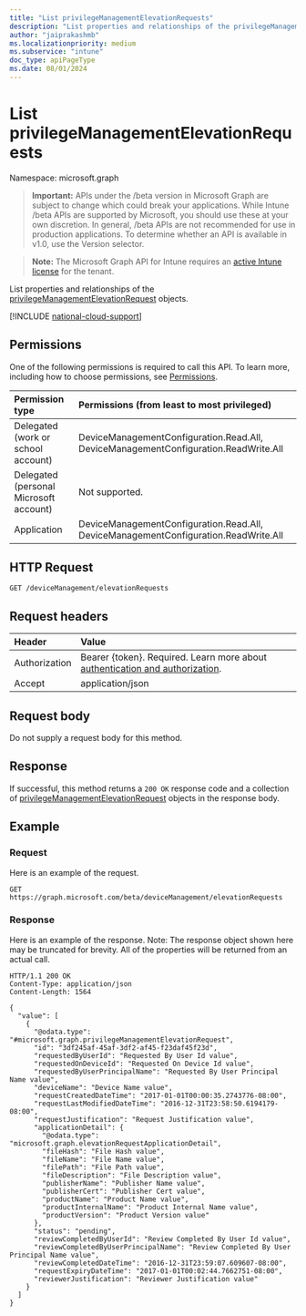 ```yaml
---
title: "List privilegeManagementElevationRequests"
description: "List properties and relationships of the privilegeManagementElevationRequest objects."
author: "jaiprakashmb"
ms.localizationpriority: medium
ms.subservice: "intune"
doc_type: apiPageType
ms.date: 08/01/2024
---
```


# List privilegeManagementElevationRequests

Namespace: microsoft.graph

> **Important:** APIs under the /beta version in Microsoft Graph are subject to change which could break your applications. While Intune /beta APIs are supported by Microsoft, you should use these at your own discretion. In general, /beta APIs are not recommended for use in production applications. To determine whether an API is available in v1.0, use the Version selector.

> **Note:** The Microsoft Graph API for Intune requires an [active Intune license](https://go.microsoft.com/fwlink/?linkid=839381) for the tenant.

List properties and relationships of the [privilegeManagementElevationRequest](../resources/intune-epmgraphapiservice-privilegemanagementelevationrequest.md) objects.

[!INCLUDE [national-cloud-support](../../includes/all-clouds.md)]

## Permissions
One of the following permissions is required to call this API. To learn more, including how to choose permissions, see [Permissions](/graph/permissions-reference).

|Permission type|Permissions (from least to most privileged)|
|:---|:---|
|Delegated (work or school account)|DeviceManagementConfiguration.Read.All, DeviceManagementConfiguration.ReadWrite.All|
|Delegated (personal Microsoft account)|Not supported.|
|Application|DeviceManagementConfiguration.Read.All, DeviceManagementConfiguration.ReadWrite.All|

## HTTP Request
<!-- {
  "blockType": "ignored"
}
-->
``` http
GET /deviceManagement/elevationRequests
```

## Request headers
|Header|Value|
|:---|:---|
|Authorization|Bearer {token}. Required. Learn more about [authentication and authorization](/graph/auth/auth-concepts).|
|Accept|application/json|

## Request body
Do not supply a request body for this method.

## Response
If successful, this method returns a `200 OK` response code and a collection of [privilegeManagementElevationRequest](../resources/intune-epmgraphapiservice-privilegemanagementelevationrequest.md) objects in the response body.

## Example

### Request
Here is an example of the request.
``` http
GET https://graph.microsoft.com/beta/deviceManagement/elevationRequests
```

### Response
Here is an example of the response. Note: The response object shown here may be truncated for brevity. All of the properties will be returned from an actual call.
``` http
HTTP/1.1 200 OK
Content-Type: application/json
Content-Length: 1564

{
  "value": [
    {
      "@odata.type": "#microsoft.graph.privilegeManagementElevationRequest",
      "id": "3df245af-45af-3df2-af45-f23daf45f23d",
      "requestedByUserId": "Requested By User Id value",
      "requestedOnDeviceId": "Requested On Device Id value",
      "requestedByUserPrincipalName": "Requested By User Principal Name value",
      "deviceName": "Device Name value",
      "requestCreatedDateTime": "2017-01-01T00:00:35.2743776-08:00",
      "requestLastModifiedDateTime": "2016-12-31T23:58:50.6194179-08:00",
      "requestJustification": "Request Justification value",
      "applicationDetail": {
        "@odata.type": "microsoft.graph.elevationRequestApplicationDetail",
        "fileHash": "File Hash value",
        "fileName": "File Name value",
        "filePath": "File Path value",
        "fileDescription": "File Description value",
        "publisherName": "Publisher Name value",
        "publisherCert": "Publisher Cert value",
        "productName": "Product Name value",
        "productInternalName": "Product Internal Name value",
        "productVersion": "Product Version value"
      },
      "status": "pending",
      "reviewCompletedByUserId": "Review Completed By User Id value",
      "reviewCompletedByUserPrincipalName": "Review Completed By User Principal Name value",
      "reviewCompletedDateTime": "2016-12-31T23:59:07.609607-08:00",
      "requestExpiryDateTime": "2017-01-01T00:02:44.7662751-08:00",
      "reviewerJustification": "Reviewer Justification value"
    }
  ]
}
```